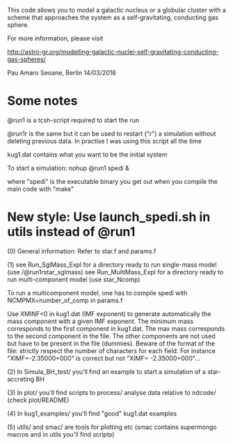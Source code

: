 This code allows you to model a galactic nucleus or a globular cluster with a scheme that
approaches the system as a self-gravitating, conducting gas sphere.

For more information, please visit

http://astro-gr.org/modelling-galactic-nuclei-self-gravitating-conducting-gas-spheres/

Pau Amaro Seoane, Berlin 14/03/2016

Some notes
============

 @run1 is a tcsh-script required to start the run

 @run1r is the same but it can be used to restart ("r") a simulation
 without deleting previous data. In practise I was using this script all
 the time

 kug1.dat contains what you want to be the initial system

 To start a simulation: nohup @run1 spedi &

 where "spedi" is the executable binary you get out when you compile the
 main code with "make"

 New style: Use launch_spedi.sh in utils instead of @run1
 ========

(0) General information: Refer to star.f and params.f

(1) see Run_SglMass_Expl for a directory ready to run single-mass model (use
    /@run1rstar_sglmass)
    see Run_MultiMass_Expl for a directory ready to run multi-component model (use
    star_Ncomp)

To run a multicomponent model, one has to compile spedi with
NCMPMX=number_of_comp in params.f

Use XMINF<0 in kug1.dat (IMF exponent) to generate automatically the mass
component with a given IMF exponent. The minimum mass corresponds to the first
component in kug1.dat. The max mass corresponds to the second component in the
file. The other components are not used but have to be present in the file
(dummies). Beware of the format of the file: strictly respect the number of
characters for each field. For instance "XIMF=-2.35000+000" is correct but not
"XIMF= -2.35000+000"...

(2) In Simula_BH_test/ you'll find an example to start a simulation of a star-accreting BH

(3) In plot/ you'll find scripts to process/ analyse data relative to
    ndcode/ (check plot/README)

(4) In kug1_examples/ you'll find "good" kug1.dat examples

(5) utils/ and smac/ are tools for plotting etc
   (smac contains supermongo macros and in utils you'll find scripts)
